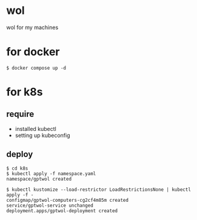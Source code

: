 # wol
wol for my machines

# for docker

```shell
$ docker compose up -d
```

# for k8s

## require

- installed kubectl
- setting up kubeconfig

## deploy

```shell
$ cd k8s
$ kubectl apply -f namespace.yaml
namespace/gptwol created

$ kubectl kustomize --load-restrictor LoadRestrictionsNone | kubectl apply -f -
configmap/gptwol-computers-cg2cf4m85m created
service/gptwol-service unchanged
deployment.apps/gptwol-deployment created
```
